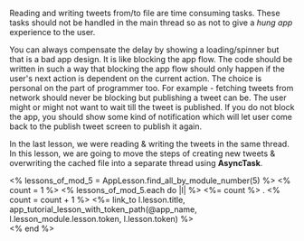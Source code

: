 
Reading and writing tweets from/to file are time consuming tasks. These tasks should not be handled in the main thread so as not to give a *hung app* experience to the user.

You can always compensate the delay by showing a loading/spinner but that is a bad app design. It is like blocking the app flow. The code should be written in such a way that blocking the app flow should only happen if the user's next action is dependent on the current action. The choice is personal on the part of programmer too. For example - fetching tweets from network should never be blocking but publishing a tweet can be. The user might or might not want to wait till the tweet is published. If you do not block the app, you should show some kind of notification which will let user come back to the publish tweet screen to publish it again. 

In the last lesson, we were reading & writing the tweets in the same thread. In this lesson, we are going to move the steps of creating new tweets & overwriting the cached file into a separate thread using **AsyncTask**.
<div>
<% lessons_of_mod_5 = AppLesson.find_all_by_module_number(5) %>
<% count = 1 %>
<% lessons_of_mod_5.each do |l| %>
	<%= count %> .
	<% count = count + 1 %>
	<%= link_to l.lesson.title, app_tutorial_lesson_with_token_path(@app_name, l.lesson_module.lesson.token, l.lesson.token) %>
		<br/>
	<% end %>
</div>

